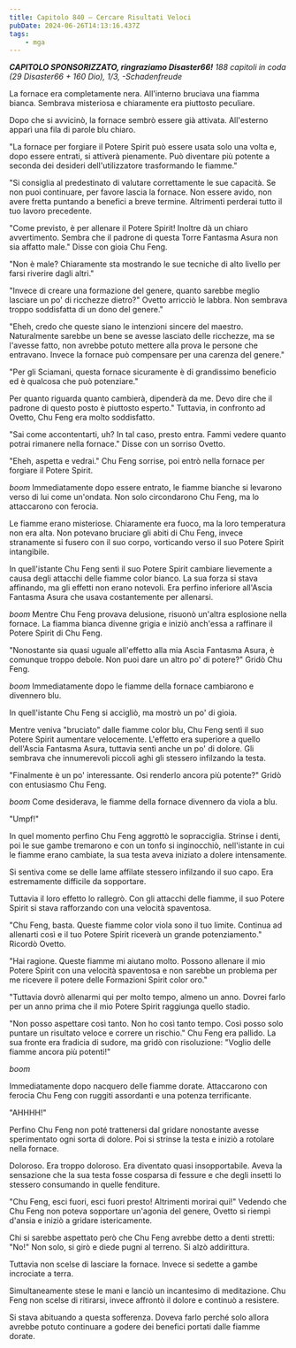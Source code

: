 ```yaml
---
title: Capitolo 840 – Cercare Risultati Veloci
pubDate: 2024-06-26T14:13:16.437Z
tags:
    - mga
---
```







<em><strong>CAPITOLO SPONSORIZZATO, ringraziamo Disaster66!</strong>
188 capitoli in coda (29 Disaster66 + 160 Dio), 1/3,
-Schadenfreude</em>


La fornace era completamente nera. All'interno bruciava una fiamma bianca. Sembrava misteriosa e chiaramente era piuttosto peculiare.


Dopo che si avvicinò, la fornace sembrò essere già attivata. All'esterno apparì una fila di parole blu chiaro.


"La fornace per forgiare il Potere Spirit può essere usata solo una volta e, dopo essere entrati, si attiverà pienamente. Può diventare più potente a seconda dei desideri dell'utilizzatore trasformando le fiamme."


"Si consiglia al predestinato di valutare correttamente le sue capacità. Se non puoi continuare, per favore lascia la fornace. Non essere avido, non avere fretta puntando a benefici a breve termine. Altrimenti perderai tutto il tuo lavoro precedente.


"Come previsto, è per allenare il Potere Spirit! Inoltre dà un chiaro avvertimento. Sembra che il padrone di questa Torre Fantasma Asura non sia affatto male." Disse con gioia Chu Feng.


"Non è male? Chiaramente sta mostrando le sue tecniche di alto livello per farsi riverire dagli altri."


"Invece di creare una formazione del genere, quanto sarebbe meglio lasciare un po' di ricchezze dietro?" Ovetto arricciò le labbra. Non sembrava troppo soddisfatta di un dono del genere."


"Eheh, credo che queste siano le intenzioni sincere del maestro. Naturalmente sarebbe un bene se avesse lasciato delle ricchezze, ma se l'avesse fatto, non avrebbe potuto mettere alla prova le persone che entravano. Invece la fornace può compensare per una carenza del genere."


"Per gli Sciamani, questa fornace sicuramente è di grandissimo beneficio ed è qualcosa che può potenziare."


Per quanto riguarda quanto cambierà, dipenderà da me. Devo dire che il padrone di questo posto è piuttosto esperto." Tuttavia, in confronto ad Ovetto, Chu Feng era molto soddisfatto.


"Sai come accontentarti, uh? In tal caso, presto entra. Fammi vedere quanto potrai rimanere nella fornace." Disse con un sorriso Ovetto.


"Eheh, aspetta e vedrai." Chu Feng sorrise, poi entrò nella fornace per forgiare il Potere Spirit.


*boom* Immediatamente dopo essere entrato, le fiamme bianche si levarono verso di lui come un'ondata. Non solo circondarono Chu Feng, ma lo attaccarono con ferocia.


Le fiamme erano misteriose. Chiaramente era fuoco, ma la loro temperatura non era alta. Non potevano bruciare gli abiti di Chu Feng, invece stranamente si fusero con il suo corpo, vorticando verso il suo Potere Spirit intangibile.


In quell'istante Chu Feng sentì il suo Potere Spirit cambiare lievemente a causa degli attacchi delle fiamme color bianco. La sua forza si stava affinando, ma gli effetti non erano notevoli. Era perfino inferiore all'Ascia Fantasma Asura che usava costantemente per allenarsi.


*boom* Mentre Chu Feng provava delusione, risuonò un'altra esplosione nella fornace. La fiamma bianca divenne grigia e iniziò anch'essa a raffinare il Potere Spirit di Chu Feng.


"Nonostante sia quasi uguale all'effetto alla mia Ascia Fantasma Asura, è comunque troppo debole. Non puoi dare un altro po' di potere?" Gridò Chu Feng.


*boom* Immediatamente dopo le fiamme della fornace cambiarono e divennero blu.


In quell'istante Chu Feng si accigliò, ma mostrò un po' di gioia.


Mentre veniva "bruciato" dalle fiamme color blu, Chu Feng sentì il suo Potere Spirit aumentare velocemente. L'effetto era superiore a quello dell'Ascia Fantasma Asura, tuttavia sentì anche un po' di dolore. Gli sembrava che innumerevoli piccoli aghi gli stessero infilzando la testa.


"Finalmente è un po' interessante. Osi renderlo ancora più potente?" Gridò con entusiasmo Chu Feng.


*boom* Come desiderava, le fiamme della fornace divennero da viola a blu.


"Umpf!"


In quel momento perfino Chu Feng aggrottò le sopracciglia. Strinse i denti, poi le sue gambe tremarono e con un tonfo si inginocchiò, nell'istante in cui le fiamme erano cambiate, la sua testa aveva iniziato a dolere intensamente.


Si sentiva come se delle lame affilate stessero infilzando il suo capo. Era estremamente difficile da sopportare.


Tuttavia il loro effetto lo rallegrò. Con gli attacchi delle fiamme, il suo Potere Spirit si stava rafforzando con una velocità spaventosa.


"Chu Feng, basta. Queste fiamme color viola sono il tuo limite. Continua ad allenarti così e il tuo Potere Spirit riceverà un grande potenziamento." Ricordò Ovetto.


"Hai ragione. Queste fiamme mi aiutano molto. Possono allenare il mio Potere Spirit con una velocità spaventosa e non sarebbe un problema per me ricevere il potere delle Formazioni Spirit color oro."


"Tuttavia dovrò allenarmi qui per molto tempo, almeno un anno. Dovrei farlo per un anno prima che il mio Potere Spirit raggiunga quello stadio.


"Non posso aspettare così tanto. Non ho così tanto tempo. Così posso solo puntare un risultato veloce e correre un rischio." Chu Feng era pallido. La sua fronte era fradicia di sudore, ma gridò con risoluzione: "Voglio delle fiamme ancora più potenti!"


*boom*


Immediatamente dopo nacquero delle fiamme dorate. Attaccarono con ferocia Chu Feng con ruggiti assordanti e una potenza terrificante.


"AHHHH!"


Perfino Chu Feng non poté trattenersi dal gridare nonostante avesse sperimentato ogni sorta di dolore. Poi si strinse la testa e iniziò a rotolare nella fornace.


Doloroso. Era troppo doloroso. Era diventato quasi insopportabile. Aveva la sensazione che la sua testa fosse cosparsa di fessure e che degli insetti lo stessero consumando in quelle fenditure.


"Chu Feng, esci fuori, esci fuori presto! Altrimenti morirai qui!" Vedendo che Chu Feng non poteva sopportare un'agonia del genere, Ovetto si riempì d'ansia e iniziò a gridare istericamente.


Chi si sarebbe aspettato però che Chu Feng avrebbe detto a denti stretti: "No!" Non solo, si girò e diede pugni al terreno. Si alzò addirittura.


Tuttavia non scelse di lasciare la fornace. Invece si sedette a gambe incrociate a terra.


Simultaneamente stese le mani e lanciò un incantesimo di meditazione. Chu Feng non scelse di ritirarsi, invece affrontò il dolore e continuò a resistere.


Si stava abituando a questa sofferenza. Doveva farlo perché solo allora avrebbe potuto continuare a godere dei benefici portati dalle fiamme dorate.
                                


                                



